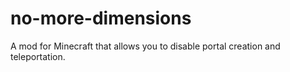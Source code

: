 # no-more-dimensions

A mod for Minecraft that allows you to disable portal creation and teleportation.